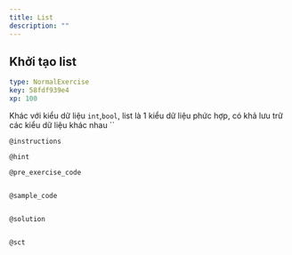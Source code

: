 ```yaml
---
title: List
description: ""
---
```


## Khởi tạo list

```yaml
type: NormalExercise
key: 58fdf939e4
xp: 100
```

Khác với kiểu dữ liệu `int`,`bool`, list là 1 kiểu dữ liệu phức hợp, có khả lưu trữ các kiểu dữ liệu khác nhau
``

`@instructions`


`@hint`


`@pre_exercise_code`

```{python}

```


`@sample_code`

```{python}

```


`@solution`

```{python}

```


`@sct`

```{python}

```
